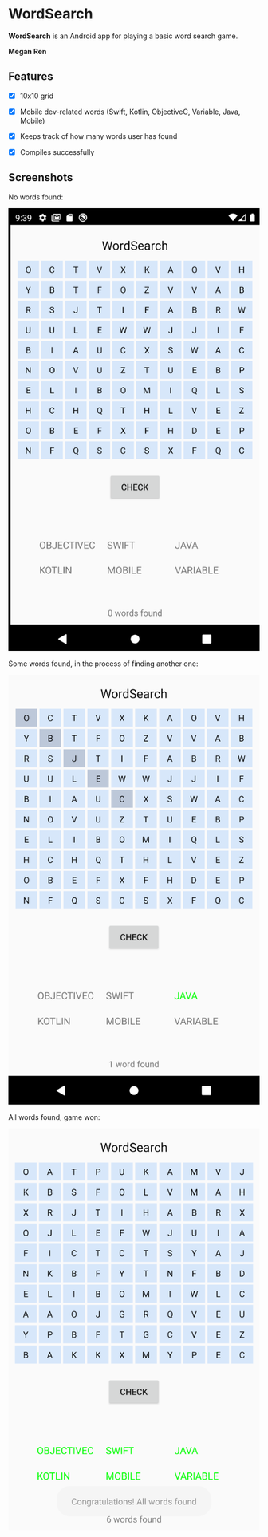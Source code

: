 # WordSearch

**WordSearch** is an Android app for playing a basic word search game. 

**Megan Ren**

## Features

* [x] 10x10 grid
* [x] Mobile dev-related words (Swift, Kotlin, ObjectiveC, Variable, Java, Mobile)
* [x] Keeps track of how many words user has found
* [x] Compiles successfully


## Screenshots 


No words found: 

<img src='Screen Shot 2020-09-07 at 9.39.48 PM.png' title='0 words' width='' alt='screenshot where no words have been found' width='50'/>




Some words found, in the process of finding another one:

<img src='Screen Shot 2020-09-07 at 9.40.33 PM.png' title='1 word' width='' alt='screenshot where some words have been found' />




All words found, game won: 

<img src='Screen Shot 2020-09-07 at 9.42.17 PM.png' title='all words' width='' alt='screenshot where all words have been found' />






